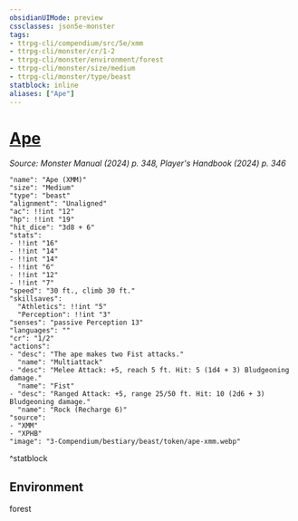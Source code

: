 ```yaml
---
obsidianUIMode: preview
cssclasses: json5e-monster
tags:
- ttrpg-cli/compendium/src/5e/xmm
- ttrpg-cli/monster/cr/1-2
- ttrpg-cli/monster/environment/forest
- ttrpg-cli/monster/size/medium
- ttrpg-cli/monster/type/beast
statblock: inline
aliases: ["Ape"]
---
```

# [Ape](3-Compendium\bestiary\beast/ape-xmm.md)
*Source: Monster Manual (2024) p. 348, Player's Handbook (2024) p. 346*  

```statblock
"name": "Ape (XMM)"
"size": "Medium"
"type": "beast"
"alignment": "Unaligned"
"ac": !!int "12"
"hp": !!int "19"
"hit_dice": "3d8 + 6"
"stats":
- !!int "16"
- !!int "14"
- !!int "14"
- !!int "6"
- !!int "12"
- !!int "7"
"speed": "30 ft., climb 30 ft."
"skillsaves":
  "Athletics": !!int "5"
  "Perception": !!int "3"
"senses": "passive Perception 13"
"languages": ""
"cr": "1/2"
"actions":
- "desc": "The ape makes two Fist attacks."
  "name": "Multiattack"
- "desc": "Melee Attack: +5, reach 5 ft. Hit: 5 (1d4 + 3) Bludgeoning damage."
  "name": "Fist"
- "desc": "Ranged Attack: +5, range 25/50 ft. Hit: 10 (2d6 + 3) Bludgeoning damage."
  "name": "Rock (Recharge 6)"
"source":
- "XMM"
- "XPHB"
"image": "3-Compendium/bestiary/beast/token/ape-xmm.webp"
```
^statblock

## Environment

forest